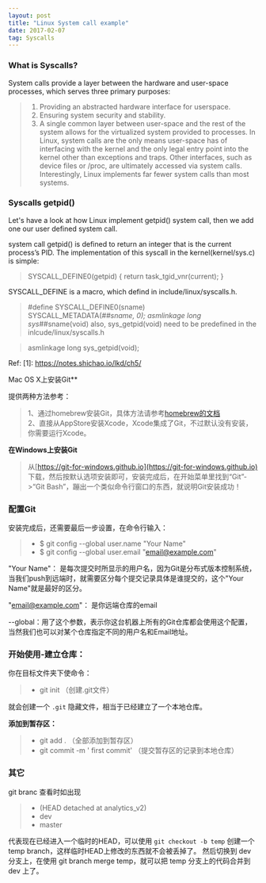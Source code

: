 ```yaml
---
layout: post
title: "Linux System call example"
date: 2017-02-07   
tag: Syscalls 
---
```


### What is Syscalls?
System calls provide a layer between the hardware and user-space processes, which serves three primary purposes:
> 1. Providing an abstracted hardware interface for userspace.      
> 2. Ensuring system security and stability.
> 3. A single common layer between user-space and the rest of the system allows for the virtualized system provided to processes.
In Linux, system calls are the only means user-space has of interfacing with the kernel and the only legal entry point into the kernel other than exceptions and traps. Other interfaces, such as device files or /proc, are ultimately accessed via system calls. Interestingly, Linux implements far fewer system calls than most systems.

### Syscalls getpid()
Let's have a look at how Linux implement getpid() system call, then we add one our user defined system call.

system call getpid() is defined to return an integer that is the current process’s PID. The implementation of
this syscall in the kernel(kernel/sys.c) is simple:

>SYSCALL_DEFINE0(getpid)
>{
>        return task_tgid_vnr(current);
>}

SYSCALL_DEFINE is a macro, which defind in include/linux/syscalls.h.

>#define SYSCALL_DEFINE0(sname)  
>	SYSCALL_METADATA(_##sname, 0); 
>	asmlinkage long sys_##sname(void)
also, sys_getpid(void) need to be predefined in the inlcude/linux/syscalls.h

>asmlinkage long sys_getpid(void);




Ref:
[1]: https://notes.shichao.io/lkd/ch5/


Mac OS X上安装Git**      

提供两种方法参考：      

> 1、通过homebrew安装Git，具体方法请参考[homebrew的文档](http://brew.sh/)      
> 2、直接从AppStore安装Xcode，Xcode集成了Git，不过默认没有安装，你需要运行Xcode。     

**在Windows上安装Git**      

> 从[https://git-for-windows.github.io](https://git-for-windows.github.io) 下载，然后按默认选项安装即可，安装完成后，在开始菜单里找到“Git”->“Git Bash”，蹦出一个类似命令行窗口的东西，就说明Git安装成功！


### 配置Git      

安装完成后，还需要最后一步设置，在命令行输入：

>* $ git config --global user.name "Your Name"
>* $ git config --global user.email "email@example.com"

"Your Name"： 是每次提交时所显示的用户名，因为Git是分布式版本控制系统，当我们push到远端时，就需要区分每个提交记录具体是谁提交的，这个"Your Name"就是最好的区分。          

"email@example.com"： 是你远端仓库的email       

--global：用了这个参数，表示你这台机器上所有的Git仓库都会使用这个配置，当然我们也可以对某个仓库指定不同的用户名和Email地址。         



### 开始使用-建立仓库：

你在目标文件夹下使命令：    

>* git init  （创建.git文件）      

就会创建一个 `.git` 隐藏文件，相当于已经建立了一个本地仓库。

**添加到暂存区：**      

>* git add .   （全部添加到暂存区）    
>* git commit -m ' first commit'  （提交暂存区的记录到本地仓库）     


### 其它   

git branc 查看时如出现

>*  (HEAD detached at analytics_v2)   
>*  dev
>*  master

代表现在已经进入一个临时的HEAD，可以使用 `git checkout -b temp` 创建一个 temp branch，这样临时HEAD上修改的东西就不会被丢掉了。
然后切换到 dev 分支上，在使用 git branch merge temp，就可以把 temp 分支上的代码合并到 dev 上了。




